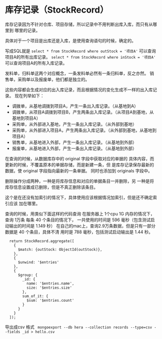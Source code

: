 # 库存记录（StockRecord）
库存记录因为不针对仓库、项目存储，所以记录中不用判断出库入库，而只有从哪里到
哪里的记录。

具体对于一个项目是出库还是入库，是使用查询语句的时候，确定的。

写成SQL就是 
`select * from StockRecord where outStock = '项目A'` 
可以查询项目A的所有出库记录。
`select * from StockRecord where inStock = '项目A'` 
可以查询项目A的所有入库记录。

发料单，归料单这两个对应概念，一条发料单必然有一条归料单，反之亦然。
销售单，采购单以及报废单，他们都是独立的。

这些内容都会生成对应的出入库记录，而且根据情况的变化生成不一样的出入库记录。
现在列举如下：
- 调拨单，从基地调拨到项目A，产生一条出入库记录。（从基地到A）
- 调拨单，从项目A调拨到项目B，产生两条出入库记录。（从项目A到基地，从基地到项目A）
- 采购单，从外部进入基地，产生一条出入库记录。（从外部到基地）
- 采购单，从外部进入项目A，产生两条出入库记录。（从外部到基地，从基地到项目A）
- 销售单，从基地进入外部，产生一条出入库记录。（从基地到外部）
- 报废单，从基地进入外部，产生一条出入库记录。（从基地到外部）

在查询的时候，从数据库存中的 original 字段中获取对应的单据的
具体内容，而更新的时候，不覆盖原本的单据存储，而是新建一条，但
是库存记录保存最新的数据，使 original 字段指向最新的一条单据。
同时也添加到 originals 字段中。

删除操作分成两种，一种是将库存信息和对应的单据条目一并删除，另
一种是将库存信息设置成已删除，但是不真正删除该条目。

这个是在还没有加索引的情况下，具体使用应该根据情况加索引，但是还不确定索引应该
加在哪里。

查询的时候，用类似下面这样的代码查询
在服务器上 1个cpu 1G 内存的情况下，查询 1万条 每条 40 个条目的情况下，
一共使用的时间是 596 毫秒（包含测试启动输出的时间是 1.149 秒）
在自己的mac上，查询2.9万条数据，但是只有一部分数据是 40 个条目，具体不清
用时是 788 毫秒，包括测试启动输出是 1.44 秒。
```ecmascript 6
  return StockRecord.aggregate([
    {
      $match: {outStock: ObjectId(outStock)},
    },
    {
      $unwind: '$entries'
    },
    {
      $group: {
        _id: {
          name: '$entries.name',
          size: '$entries.size'
        },
        sum_of_it: {
          $sum: '$entries.count'
        }
      }
    }
  ]);
```

导出成csv 格式
` mongoexport --db hera --collection records --type=csv --fields _id > hello.csv`
